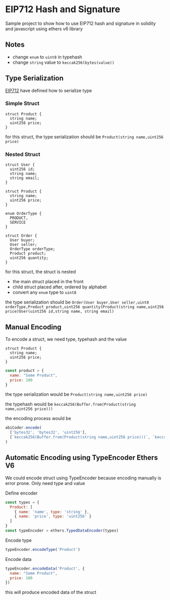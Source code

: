 # EIP712 Hash and Signature
Sample project to show how to use EIP712 hash and signature in solidity and javascript using ethers v6 library

## Notes
- change `enum` to `uint8` in typehash
- change `string` value to `keccak256(bytes(value))`

## Type Serialization
[EIP712](https://eips.ethereum.org/EIPS/eip-712) have defined how to serialize type

### Simple Struct

```solidity
struct Product {
  string name;
  uint256 price;
}
```
for this struct, the type serialization should be `Product(string name,uint256 price)`

### Nested Struct
```solidity
struct User {
  uint256 id;
  string name;
  string email;
}

struct Product {
  string name;
  uint256 price;
}

enum OrderType {
  PRODUCT,
  SERVICE
}

struct Order {
  User buyer;
  User seller;
  OrderType orderType;
  Product product;
  uint256 quantity;
}
```
for this struct, the struct is nested
- the main struct placed in the front
- child struct placed after, ordered by alphabet
- convert any `enum` type to `uint8`

the type serialization should be
`Order(User buyer,User seller,uint8 orderType,Product product,uint256 quantity)Product(string name,uint256 price)User(uint256 id,string name, string email)`

## Manual Encoding
To encode a struct, we need type, typehash and the value

```solidity
struct Product {
  string name;
  uint256 price;
}
```

```javascript
const product = {
  name: "Some Product",
  price: 100
}
```

the type serialization would be `Product(string name,uint256 price)`

the typehash would be `keccak256(Buffer.from(Product(string name,uint256 price)))`

the encoding process would be
```javascript
abiCoder.encode(
  ['bytes32', 'bytes32', 'uint256'],
  [`keccak256(Buffer.from(Product(string name,uint256 price)))`, `keccak256(Buffer.from('Some Product')))`, 100]
)
```

## Automatic Encoding using TypeEncoder Ethers V6
We could encode struct using TypeEncoder because encoding manually is error prone. Only need type and value

Define encoder
```javascript
const types = {
  Product: [
    { name: 'name', type: 'string' },
    { name: 'price', type: 'uint256' }
  ]
}
const typeEncoder = ethers.TypedDataEncoder(types)
```

Encode type
```javascript
typeEncoder.encodeType('Product')
```

Encode data
```javascript
typeEncoder.encodeData('Product', {
  name: "Some Product",
  price: 100
})
```
this will produce encoded data of the struct